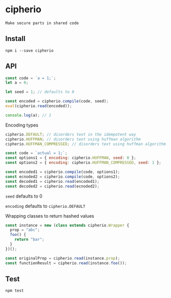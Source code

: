 # cipherio

`Make secure parts in shared code`

## Install

`npm i --save cipherio`

## API

```js
const code = `a = 1;`;
let a = 0;

let seed = 1; // defaults to 0

const encoded = cipherio.compile(code, seed);
eval(cipherio.read(encoded));

console.log(a); // 1
```

Encoding types

```js
cipherio.DEFAULT; // disorders text in the idempotent way
cipherio.HUFFMAN; // disorders text using huffman algorithm
cipherio.HUFFMAN_COMPRESSED; // disorders text using huffman algorithm with smaller letter count of the resulting decoded text
```

```js
const code = `actual = 1;`;
const options1 = { encoding: cipherio.HUFFMAN, seed: 0 };
const options2 = { encoding: cipherio.HUFFMAN_COMPRESSED, seed: 1 };

const encoded1 = cipherio.compile(code, options1);
const ecnoded2 = cipherio.compile(code, options2);
const decoded1 = cipherio.read(encoded1);
const decoded2 = cipherio.read(ecnoded2);
```

`seed` defaults to 0

`encoding` defaults to `cipherio.DEFAULT`

Wrapping classes to return hashed values

```js
const instance = new (class extends cipherio.Wrapper {
  prop = "abc";
  foo() {
    return "bar";
  }
})();

const originalProp = cipherio.read(instance.prop);
const functionResult = cipherio.read(instance.foo());
```

## Test

```bash
npm test
```
